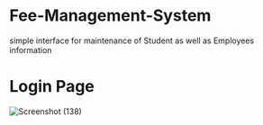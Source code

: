 # Fee-Management-System
simple interface for maintenance of Student as well as Employees information

# Login Page
![Screenshot (138)](https://user-images.githubusercontent.com/69073215/106925644-4779ed80-6736-11eb-8e89-04c41edee26a.png)


